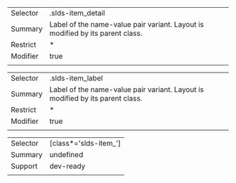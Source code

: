 
|  |  |
|-------|-------|
| Selector | .slds-item_detail |
| Summary | Label of the name-value pair variant. Layout is modified by its parent class. |
| Restrict | * |
| Modifier | true |
|  |  |


|  |  |
|-------|-------|
| Selector | .slds-item_label |
| Summary | Label of the name-value pair variant. Layout is modified by its parent class. |
| Restrict | * |
| Modifier | true |
|  |  |


|  |  |
|-------|-------|
| Selector | [class*='slds-item_'] |
| Summary | undefined |
| Support | dev-ready |
|  |  |

